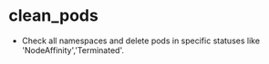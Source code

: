 # clean_pods
- Check all namespaces and delete pods in specific statuses like 'NodeAffinity','Terminated'.
